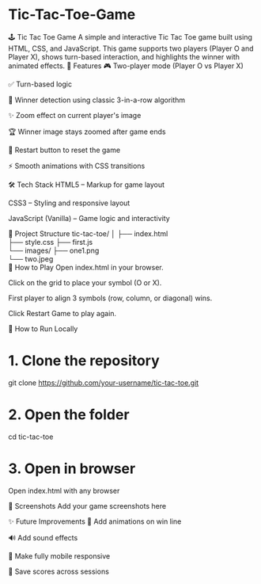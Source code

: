 # Tic-Tac-Toe-Game
🕹️ Tic Tac Toe Game
A simple and interactive Tic Tac Toe game built using HTML, CSS, and JavaScript. This game supports two players (Player O and Player X), shows turn-based interaction, and highlights the winner with animated effects.
🧠 Features
🎮 Two-player mode (Player O vs Player X)

✅ Turn-based logic

🧠 Winner detection using classic 3-in-a-row algorithm

✨ Zoom effect on current player's image

🏆 Winner image stays zoomed after game ends

🔁 Restart button to reset the game

⚡ Smooth animations with CSS transitions


🛠️ Tech Stack
HTML5 – Markup for game layout

CSS3 – Styling and responsive layout

JavaScript (Vanilla) – Game logic and interactivity


📂 Project Structure
tic-tac-toe/
│
├── index.html          
├── style.css
├── first.js            
└── images/
    ├── one1.png        
    └── two.jpeg       
🧩 How to Play
Open index.html in your browser.

Click on the grid to place your symbol (O or X).

First player to align 3 symbols (row, column, or diagonal) wins.

Click Restart Game to play again.

🔧 How to Run Locally
# 1. Clone the repository
git clone https://github.com/your-username/tic-tac-toe.git

# 2. Open the folder
cd tic-tac-toe

# 3. Open in browser
Open index.html with any browser


📸 Screenshots
Add your game screenshots here


✨ Future Improvements
🎨 Add animations on win line

🔊 Add sound effects

📱 Make fully mobile responsive

💾 Save scores across sessions
